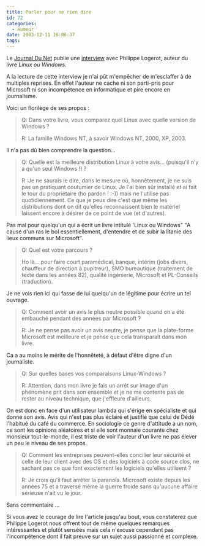 ```yaml
---
title: Parler pour ne rien dire
id: 72
categories:
  - Humeur
date: 2003-12-11 16:06:37
tags:
---
```


Le [Journal Du Net](http://www.journaldunet.com/) publie une [interview](http://www.journaldunet.com/chat/retrans/031209_logerot.shtml) avec Philippe Logerot, auteur du livre _Linux ou Windows_.

A la lecture de cette interview je n'ai pût m'empêcher de m'esclaffer à de multiples reprises. En effet l'auteur ne cache ni son parti-pris pour Microsoft ni son incompétence en informatique et pire encore en journalisme.

Voici un florilège de ses propos :
 > Q: Dans votre livre, vous comparez quel Linux avec quelle version de Windows ?
> 
> R: La famille Windows NT, à savoir Windows NT, 2000, XP, 2003. 

Il n'a pas dû bien comprendre la question…
 > Q: Quelle est la meilleure distribution Linux à votre avis… (puisqu'il n'y a qu'un seul Windows !) ?
> 
> R :Je ne saurais le dire, dans le mesure où, honnêtement, je ne suis pas un pratiquant coutumier de Linux. Je l'ai bien sûr installé et ai fait le tour du propriétaire (ho pardon ! :-)) mais ne l'utilise pas quotidiennement. Ce que je peux dire c'est que même les distributions dont on dit qu'elles reconnaissent bien le matériel laissent encore à désirer de ce point de vue (et d'autres). 

Pas mal pour quelqu'un qui a écrit un livre intitulé 'Linux ou Windows" <q>A cause d'un ras le bol essentiellement, d'entendre et de subir la litanie des lieux communs sur Microsoft</q>.
 > Q: Quel est votre parcours ?
> 
> Ho là….pour faire court paramédical, banque, intérim (jobs divers, chauffeur de direction à pupitreur), SMO bureautique (traitement de texte dans les années 82), qualité ingénierie, Microsoft et PL-Conseils (traduction). 

Je ne vois rien ici qui fasse de lui quelqu'un de légitime pour écrire un tel ouvrage.
 > Q: Comment avoir un avis le plus neutre possible quand on a été embauché pendant des années par Microsoft ?
> 
> R: Je ne pense pas avoir un avis neutre, je pense que la plate-forme Microsoft est meilleure et je pense que cela transparaît dans mon livre. 

Ca a au moins le mérite de l'honnêteté, à défaut d'être digne d'un journaliste.
 > Q: Sur quelles bases vos comparaisons Linux-Windows ?
> 
> R: Attention, dans mon livre je fais un arrêt sur image d'un phénomène prit dans son ensemble et je ne me contente pas de rester au niveau technique, que j'effleure d'ailleurs. 

On est donc en face d'un utilisateur lambda qui s'érige en spécialiste et qui donne son avis. Avis qui n'est pas plus éclairé et justifié que celui de Dédé l'habitué du café du commerce. En sociologie ce genre d'attitude a un nom, ce sont les opinions aléatoires et si elle sont monnaie courante chez monsieur tout-le-monde, il est triste de voir l'auteur d'un livre ne pas élever un peu le niveau de ses propos.
 > Q: Comment les entreprises peuvent-elles concilier leur sécurité et celle de leur client avec des OS et des logiciels à code source clos, ne sachant pas ce que font exactement les logiciels qu'elles utilisent ?
> 
> R: Je crois qu'il faut arrêter la paranoïa. Microsoft existe depuis les années 75 et a traversé même la guerre froide sans qu'aucune affaire sérieuse n'ait vu le jour. 

Sans commentaire …

Si vous avez le courage de lire l'article jusqu'au bout, vous constaterez que Philippe Logerot nous offrent tout de même quelques remarques intéressantes et plutôt sensées mais cela n'excuse cependant pas l'incompétence dont il fait preuve sur un sujet aussi passionné et complexe.